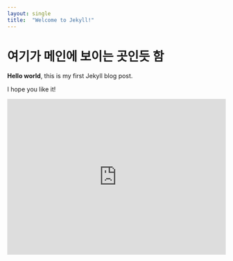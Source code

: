 ```yaml
---
layout: single
title:  "Welcome to Jekyll!"
---
```


# 여기가 메인에 보이는 곳인듯 함

**Hello world**, this is my first Jekyll blog post.

I hope you like it!

<iframe frameborder="0" class="juxtapose" width="100%" height="360" src="https://cdn.knightlab.com/libs/juxtapose/latest/embed/index.html?uid=9483ce58-2454-11ec-abb7-b9a7ff2ee17c"></iframe>



